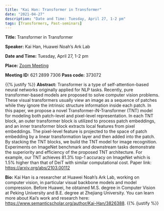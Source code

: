 ```yaml
---
title: "Kai Han: Transformer in Transformer"
date: "2021-04-27"
description: "Date and Time: Tuesday, April 27, 1-2 pm"
tags: [Transformers, Past-seminars]
---
```


**Title:** Transformer in Transformer

**Speaker:** Kai Han, Huawei Noah’s Ark Lab

**Date and Time:** Tuesday, April 27, 1-2 pm

**Place:** [Zoom Meeting](https://kth-se.zoom.us/j/62128997306?pwd=QlNjaERCRjUvZ2IvNjducmVobDh6Zz09)

**Meeting ID:** 621 2899 7306       **Pass code:** 373072

{{% justify %}}
**Abstract:** Transformer is a type of self-attention-based neural networks originally applied for NLP tasks. Recently, pure transformer-based models are proposed to solve computer vision problems. These visual transformers usually view an image as a sequence of patches while they ignore the intrinsic structure information inside each patch. In this paper, we propose a novel Transformer-iN-Transformer (TNT) model for modeling both patch-level and pixel-level representation. In each TNT block, an outer transformer block is utilized to process patch embeddings, and an inner transformer block extracts local features from pixel embeddings. The pixel-level feature is projected to the space of patch embedding by a linear transformation layer and then added into the patch. By stacking the TNT blocks, we build the TNT model for image recognition. Experiments on ImageNet benchmark and downstream tasks demonstrate the superiority and efficiency of the proposed TNT architecture. For example, our TNT achieves 81.3% top-1 accuracy on ImageNet which is 1.5% higher than that of DeiT with similar computational cost. Paper link: https://arxiv.org/abs/2103.00112

**Bio:** Kai Han is a researcher at Huawei Noah’s Ark Lab, working on computer vision, in particular visual backbone models and model compression. Before Huawei, he obtained M.S. degree in Computer Vision at Peking University and B.E. degree at Zhejiang University. You can learn more about Kai’s work and research here: https://www.semanticscholar.org/author/Kai-Han/3826388.
{{% /justify %}}